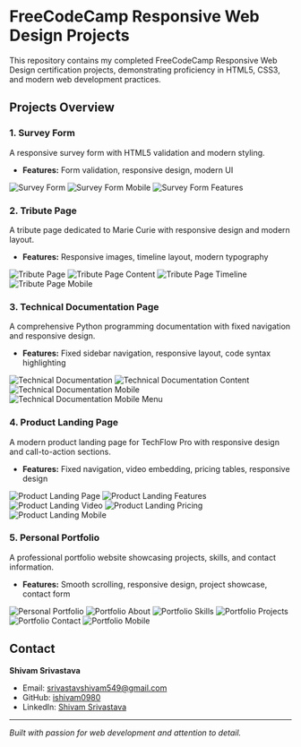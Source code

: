 # FreeCodeCamp Responsive Web Design Projects

This repository contains my completed FreeCodeCamp Responsive Web Design certification projects, demonstrating proficiency in HTML5, CSS3, and modern web development practices.

## Projects Overview

### 1. Survey Form

A responsive survey form with HTML5 validation and modern styling.

- **Features:** Form validation, responsive design, modern UI

![Survey Form](Screenshots/SurveyForm%20(1).png)
![Survey Form Mobile](Screenshots/SurveyForm%20(2).png)
![Survey Form Features](Screenshots/SurveyForm%20(3).png)

### 2. Tribute Page

A tribute page dedicated to Marie Curie with responsive design and modern layout.

- **Features:** Responsive images, timeline layout, modern typography

![Tribute Page](Screenshots/TributePage%20(1).png)
![Tribute Page Content](Screenshots/TributePage%20(2).png)
![Tribute Page Timeline](Screenshots/TributePage%20(3).png)
![Tribute Page Mobile](Screenshots/TributePage%20(4).png)

### 3. Technical Documentation Page

A comprehensive Python programming documentation with fixed navigation and responsive design.

- **Features:** Fixed sidebar navigation, responsive layout, code syntax highlighting

![Technical Documentation](Screenshots/TechnicalDocumentationPage%20(1).png)
![Technical Documentation Content](Screenshots/TechnicalDocumentationPage%20(2).png)
![Technical Documentation Mobile](Screenshots/TechnicalDocumentationPage%20(3).png)
![Technical Documentation Mobile Menu](Screenshots/TechnicalDocumentationPage%20(4).png)

### 4. Product Landing Page

A modern product landing page for TechFlow Pro with responsive design and call-to-action sections.

- **Features:** Fixed navigation, video embedding, pricing tables, responsive design

![Product Landing Page](Screenshots/ProductLandingPage%20(1).png)
![Product Landing Features](Screenshots/ProductLandingPage%20(2).png)
![Product Landing Video](Screenshots/ProductLandingPage%20(3).png)
![Product Landing Pricing](Screenshots/ProductLandingPage%20(4).png)
![Product Landing Mobile](Screenshots/ProductLandingPage%20(5).png)

### 5. Personal Portfolio

A professional portfolio website showcasing projects, skills, and contact information.

- **Features:** Smooth scrolling, responsive design, project showcase, contact form

![Personal Portfolio](Screenshots/PersonalPortfolio%20(1).png)
![Portfolio About](Screenshots/PersonalPortfolio%20(2).png)
![Portfolio Skills](Screenshots/PersonalPortfolio%20(3).png)
![Portfolio Projects](Screenshots/PersonalPortfolio%20(4).png)
![Portfolio Contact](Screenshots/PersonalPortfolio%20(5).png)
![Portfolio Mobile](Screenshots/PersonalPortfolio%20(6).png)

## Contact

**Shivam Srivastava**

- Email: srivastavshivam549@gmail.com
- GitHub: [ishivam0980](https://github.com/ishivam0980)
- LinkedIn: [Shivam Srivastava](http://www.linkedin.com/in/shivam-srivastava-817b33331)

---

*Built with passion for web development and attention to detail.*
